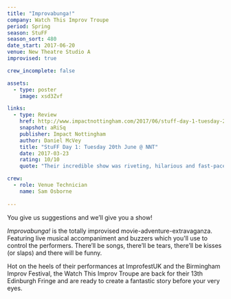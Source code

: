 ```yaml
---
title: "Improvabunga!"
company: Watch This Improv Troupe
period: Spring
season: StuFF
season_sort: 480
date_start: 2017-06-20
venue: New Theatre Studio A
improvised: true 

crew_incomplete: false

assets:
  - type: poster
    image: xsd3Zvf

links:
  - type: Review
    href: http://www.impactnottingham.com/2017/06/stuff-day-1-tuesday-20th-june-nnt/
    snapshot: aRiSq
    publisher: Impact Nottingham
    author: Daniel McVey 
    title: "StuFF Day 1: Tuesday 20th June @ NNT"
    date: 2017-03-23
    rating: 10/10
    quote: "Their incredible show was riveting, hilarious and fast-paced; difficult to achieve considering we asked them to create a dystopian epic set in a library! [...] Truly unmissable."

crew:
  - role: Venue Technician
    name: Sam Osborne 
  
---
```


You give us suggestions and we’ll give you a show! 

*Improvabunga!* is the totally improvised movie-adventure-extravaganza. Featuring live musical accompaniment and buzzers which you'll use to control the performers. There’ll be songs, there’ll be tears, there’ll be kisses (or slaps) and there will be funny. 

Hot on the heels of their performances at ImprofestUK and the Birmingham Improv Festival, the Watch This Improv Troupe are back for their 13th Edinburgh Fringe and are ready to create a fantastic story before your very eyes.
